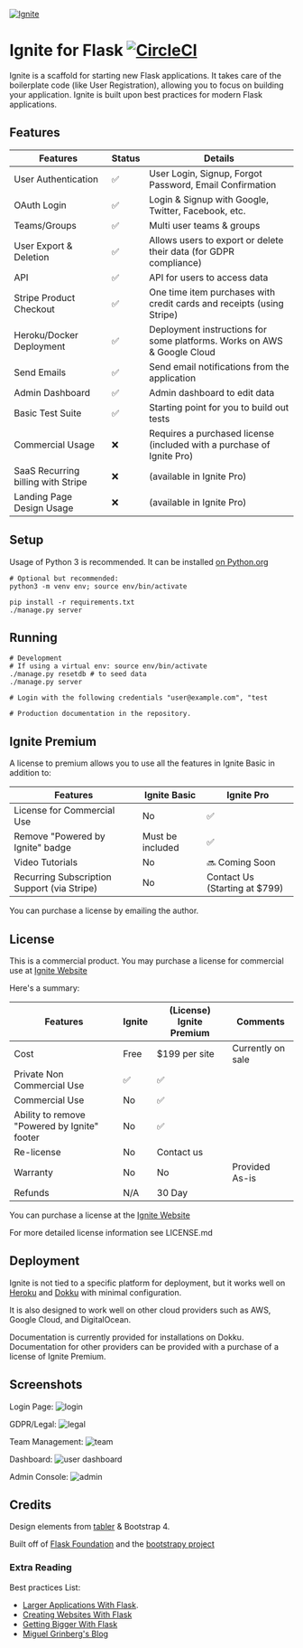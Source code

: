 [![Ignite](https://user-images.githubusercontent.com/882381/45938197-49cfb880-bf7c-11e8-91ea-94fffd9d054a.png)](https://github.com/sumukh/ignite)

# Ignite for Flask [![CircleCI](https://circleci.com/gh/Sumukh/Ignite.svg?style=svg&circle-token=21024628f8356bc070f27aede670fc676a8e4446)](https://circleci.com/gh/Sumukh/Ignite)

Ignite is a scaffold for starting new Flask applications. It takes care of the boilerplate code (like User Registration), allowing you to focus on building your application. Ignite is built upon best practices for modern Flask applications.

## Features
| Features  |   Status | Details
| ------------- | ------------- | -------- |
| User Authentication  | ✅  | User Login, Signup, Forgot Password, Email Confirmation|
| OAuth Login  | ✅ | Login & Signup with Google, Twitter, Facebook, etc.
| Teams/Groups | ✅  | Multi user teams & groups
| User Export & Deletion  | ✅ | Allows users to export or delete their data  (for GDPR compliance)
| API  | ✅  | API for users to access data
| Stripe Product Checkout  | ✅  | One time item purchases with credit cards and receipts (using Stripe)
| Heroku/Docker Deployment  | ✅  | Deployment instructions for some platforms. Works on AWS & Google Cloud
| Send Emails | ✅  | Send email notifications from the application
| Admin Dashboard | ✅  | Admin dashboard to edit data
| Basic Test Suite | ✅  | Starting point for you to build out tests
| Commercial Usage  | ❌  | Requires a purchased license (included with a purchase of Ignite Pro)
| SaaS Recurring billing with Stripe | ❌ | (available in Ignite Pro)
| Landing Page Design Usage | ❌ | (available in Ignite Pro)

## Setup
Usage of Python 3 is recommended. It can be installed [on Python.org](https://www.python.org/downloads/)
```
# Optional but recommended:
python3 -m venv env; source env/bin/activate

pip install -r requirements.txt
./manage.py server
```
## Running

```
# Development
# If using a virtual env: source env/bin/activate
./manage.py resetdb # to seed data
./manage.py server

# Login with the following credentials "user@example.com", "test

# Production documentation in the repository.
```


## Ignite Premium

A license to premium allows you to use all the features in Ignite Basic in addition to:

| Features | Ignite Basic | Ignite Pro |
| ------------- | ------------- | ---------- |
| License for Commercial Use  | No  |  ✅  |
| Remove "Powered by Ignite" badge  | Must be included  |  ✅  |
| Video Tutorials  | No |  🔜 Coming Soon  |
| Recurring Subscription Support (via Stripe)  | No  | Contact Us (Starting at $799) |

You can purchase a license by emailing the author.


## License

This is a commercial product. You may purchase a license for commercial use at [Ignite Website](https://ignite.sumukh.me)

Here's a summary:


| Features | Ignite | (License) Ignite Premium | Comments |
| ------------- | ------------- | ---------- | ------- |
| Cost | Free | $199 per site | Currently on sale  |
| Private Non Commercial Use | ✅ | ✅ |
| Commercial Use  | No  |  ✅  |
| Ability to remove "Powered by Ignite" footer | No  |  ✅  |
| Re-license | No  |  Contact us |
| Warranty  | No  |  No | Provided As-is
| Refunds  | N/A  |  30 Day |

You can purchase a license at the [Ignite Website](https://ignite.sumukh.me)

For more detailed license information see LICENSE.md

## Deployment

Ignite is not tied to a specific platform for deployment, but it works well on [Heroku](http://heroku.com) and [Dokku](http://dokku.viewdocs.io/dokku/) with minimal configuration.

It is also designed to work well on other cloud providers such as AWS, Google Cloud, and DigitalOcean.

Documentation is currently provided for installations on Dokku. Documentation for other providers can be provided with a purchase of a license of Ignite Premium.

## Screenshots


Login Page:
![login](documentation/screenshots/login.png)

GDPR/Legal:
![legal](documentation/screenshots/gdpr.png)

Team Management:
![team](documentation/screenshots/team.png)

Dashboard:
![user dashboard](documentation/screenshots/dashboard.png)

Admin Console:
![admin](https://user-images.githubusercontent.com/882381/33539038-326c31cc-d879-11e7-981a-1834f15cf718.png)

## Credits

Design elements from [tabler](https://github.com/tabler/tabler) & Bootstrap 4.


Built off of [Flask Foundation](https://jackstouffer.github.io/Flask-Foundation/) and the [bootstrapy project](https://github.com/kirang89/bootstrapy)


### Extra Reading

Best practices List:
* [Larger Applications With Flask](http://flask.pocoo.org/docs/patterns/packages/).
* [Creating Websites With Flask](http://maximebf.com/blog/2012/10/building-websites-in-python-with-flask/)
* [Getting Bigger With Flask](http://maximebf.com/blog/2012/11/getting-bigger-with-flask/)
* [Miguel Grinberg's Blog](https://blog.miguelgrinberg.com/category/Python)
